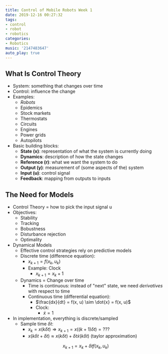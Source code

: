 ```yaml
---
title: Control of Mobile Robots Week 1
date: 2019-12-16 00:27:32
tags:
- control
- robot
- robotics
categories:
- Robotics
music: '2147483647'
auto_play: true
---
```



<script type="text/x-mathjax-config">
MathJax.Hub.Config({
  tex2jax: {inlineMath: [['$','$'], ['\\(','\\)']]}
});
</script>
<script type="text/javascript" async
  src="https://cdnjs.cloudflare.com/ajax/libs/mathjax/2.7.5/MathJax.js?config=TeX-MML-AM_CHTML">
</script>

## What Is Control Theory

- System: something that changes over time
- Control: influence the change
- Examples:
  - *Robots*
  - Epidemics
  - Stock markets
  - Thermostats
  - Circuits
  - Engines
  - Power grids
  - Autopilots
- Basic building blocks:
  - **State (x)**: representation of what the system is currently doing
  - **Dynamics**: description of how the state changes
  - **Reference (r)**: what we want the system to do
  - **Output (y)**: measurement of (some aspects of the) system
  - **Input (u)**: control signal
  - **Feedback**: mapping from outputs to inputs

## The Need for Models

- Control Theory = how to pick the input signal u
- Objectives:
  - Stability
  - Tracking
  - Bobustness
  - Disturbance rejection
  - Optimality
- Dynamical Models
  - Effective control strategies rely on predictive models
  - Discrete time (difference equation):
    - $x_{k+1} = f(x_k, u_k)$
    - Example: Clock
      - $x_{k+1} = x_k + 1$
  - Dynamics = Change over time
    - Time is continuous: instead of "next" state, we need *derivatives* with respect to time
    - Continuous time (differential equation):
      - $\frac{dx}{dt} = f(x, u) \sim \dot{x} = f(x, u)$
      - Clock:
        - $\dot{x} = 1$
- In implementation, everything is discrete/sampled
  - Sample time $\delta t$:
    - $x_k = x(k \delta t) \Rightarrow x_{k+1} = x((k+1) \delta t) = ???$
    - $x(k \delta t + \delta t) \approx x(k \delta t) + \delta t \dot{x}(k \delta t)$ (taylor approximation)

$$
x_{k+1} = x_k + \delta t f(x_k, u_k)
$$